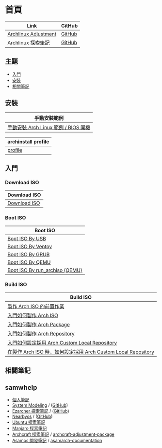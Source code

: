 
# 首頁

| Link | GitHub |
| ---- | ------ |
| [Archlinux Adjustment](https://samwhelp.github.io/archlinux-adjustment/) | [GitHub](https://github.com/samwhelp/archlinux-adjustment) |
| [Archlinux 探索筆記](https://samwhelp.github.io/note-about-archlinux/) | [GitHub](https://github.com/samwhelp/note-about-archlinux) |




## 主題

* [入門](#入門)
* [安裝](#安裝)
* [相關筆記](#相關筆記)


## 安裝

| 手動安裝範例 |
| --- |
| [手動安裝 Arch Linux 範例 / BIOS 開機](https://samwhelp.github.io/note-about-archlinux/read/core/install/demo-manual-install-for-bios-start.html)


| archinstall profile |
| --- |
| [profile](https://github.com/samwhelp/archlinux-adjustment/tree/main/sample/archinstall/profile/locale) |




## 入門

### Download ISO

| Download ISO |
| --- |
| [Download ISO](https://samwhelp.github.io/note-about-archlinux/read/core/iso/download-iso.html) |


### Boot ISO

| Boot ISO |
| --- |
| [Boot ISO By USB](https://samwhelp.github.io/note-about-archlinux/read/core/iso/boot-iso/boot-iso-by-usb.html) |
| [Boot ISO By Ventoy](https://samwhelp.github.io/note-about-archlinux/read/core/iso/boot-iso/boot-iso-by-ventoy.html) |
| [Boot ISO By GRUB](https://samwhelp.github.io/note-about-archlinux/read/core/iso/boot-iso/boot-iso-by-grub.html) |
| [Boot ISO By QEMU](https://samwhelp.github.io/note-about-archlinux/read/core/iso/boot-iso/boot-iso-by-qemu.html) |
| [Boot ISO By run_archiso (QEMU)](https://samwhelp.github.io/note-about-archlinux/read/core/iso/boot-iso/boot-iso-by-run_archiso.html) |


### Build ISO

| Build ISO |
| --- |
| [製作 Arch ISO 的前置作業](https://samwhelp.github.io/note-about-archlinux/read/core/iso/build-iso/prepare.html) |
| [入門如何製作 Arch ISO](https://samwhelp.github.io/note-about-archlinux/read/core/iso/build-iso/start-build-arch-iso.html) |
| [入門如何製作 Arch Package](https://samwhelp.github.io/note-about-archlinux/read/core/iso/build-iso/start-build-arch-package.html) |
| [入門如何製作 Arch Repository](https://samwhelp.github.io/note-about-archlinux/read/core/iso/build-iso/start-build-arch-repository.html) |
| [入門如何設定採用 Arch Custom Local Repository](https://samwhelp.github.io/note-about-archlinux/read/core/iso/build-iso/start-use-custom-local-repository.html) |
| [在製作 Arch ISO 時，如何設定採用 Arch Custom Local Repository ](https://samwhelp.github.io/note-about-archlinux/read/core/iso/build-iso/start-use-custom-local-repository-on-build-arch-iso.html) |



## 相關筆記

## samwhelp

* [個人筆記](https://samwhelp.github.io/book/)
* [System Modeling](https://samwhelp.github.io/system-modeling/) / ([GitHub](https://github.com/samwhelp/system-modeling))
* [Ezarcher 探索筆記](https://samwhelp.github.io/note-about-ezarcher/) / ([GitHub](https://github.com/samwhelp/note-about-ezarcher))
* [Nearbyos](https://samwhelp.github.io/nearbyos/) / ([GitHub](https://github.com/samwhelp/nearbyos))
* [Ubuntu 探索筆記](https://samwhelp.github.io/note-about-ubuntu/)
* [Manjaro 探索筆記](https://samwhelp.github.io/note-about-manjaro/)
* [Archcraft 探索筆記](https://samwhelp.github.io/note-about-archcraft/) / [archcraft-adjustment-package](https://github.com/samwhelp/archcraft-adjustment-package)
* [Asamos 開發筆記](https://samwhelp.github.io/note-about-asamos/) / [asamarch-documentation](https://samwhelp.github.io/asamarch-documentation/)
